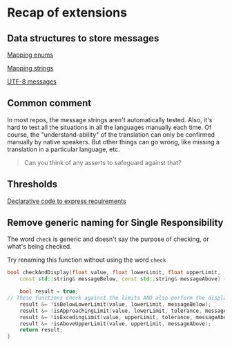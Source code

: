 # Recap of extensions

## Data structures to store messages

[Mapping enums](https://github.com/code-craft-igt-1/simple-monitor-in-cpp-manojsubrahmanian/blob/4608a4b1a075490f65140a06ffda5989e90b6a32/vitals_messages.h)

[Mapping strings](https://github.com/code-craft-igt-1/simple-monitor-in-cpp-Lokesh-Kumar-121/blob/ef5f17a648f3fbb7a3ce6390970fcce0f5600b0b/monitor.cpp)

[UTF-8 messages](https://github.com/code-craft-igt-1/simple-monitor-in-cpp-Sasikalaas28/blob/733e8a7269b98bd80fd1a5964f1d1962c0026586/monitor.cpp)

## Common comment

In most repos, the message strings aren't automatically tested.
Also, it's hard to test all the situations in all the languages manually each time.
Of course, the "understand-ability" of the translation can only be confirmed manually by native speakers.
But other things can go wrong, like missing a translation in a particular language, etc.

>Can you think of any asserts to safeguard against that?

## Thresholds

[Declarative code to express requirements](https://github.com/code-craft-igt-1/simple-monitor-in-cpp-manojsubrahmanian/blob/4608a4b1a075490f65140a06ffda5989e90b6a32/vitals_monitor.h)

## Remove generic naming for Single Responsibility

The word `check` is generic and doesn't say the purpose of checking, or what's being checked.

Try renaming this function without using the word `check`

```cpp
bool checkAndDisplay(float value, float lowerLimit, float upperLimit,
    const std::string& messageBelow, const std::string& messageAbove) {

    bool result = true;
// These functions check against the limits AND also perform the display of the given message
    result &= !isBelowLowerLimit(value, lowerLimit, messageBelow);
    result &= !isApproachingLimit(value, lowerLimit, tolerance, messageBelow);
    result &= !isExcedingLimit(value, upperLimit, tolerance, messageAbove);
    result &= !isAboveUpperLimit(value, upperLimit, messageAbove);
    return result;
}
```
